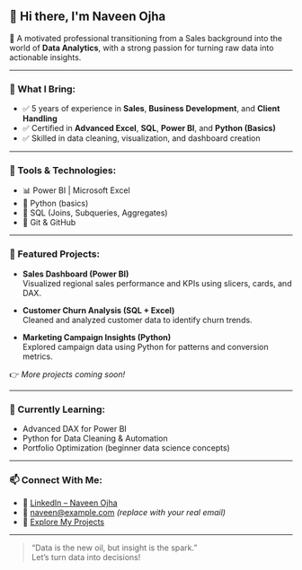 ## 👋 Hi there, I'm Naveen Ojha

🎯 A motivated professional transitioning from a Sales background into the world of **Data Analytics**, with a strong passion for turning raw data into actionable insights.

---

### 💼 What I Bring:
- ✅ 5 years of experience in **Sales**, **Business Development**, and **Client Handling**
- ✅ Certified in **Advanced Excel**, **SQL**, **Power BI**, and **Python (Basics)**
- ✅ Skilled in data cleaning, visualization, and dashboard creation

---

### 🔧 Tools & Technologies:
- 📊 Power BI | Microsoft Excel
- 🐍 Python (basics)
- 🧠 SQL (Joins, Subqueries, Aggregates)
- 📁 Git & GitHub

---

### 📂 Featured Projects:
- **Sales Dashboard (Power BI)**  
  Visualized regional sales performance and KPIs using slicers, cards, and DAX.

- **Customer Churn Analysis (SQL + Excel)**  
  Cleaned and analyzed customer data to identify churn trends.

- **Marketing Campaign Insights (Python)**  
  Explored campaign data using Python for patterns and conversion metrics.

👉 *More projects coming soon!*

---

### 🌱 Currently Learning:
- Advanced DAX for Power BI  
- Python for Data Cleaning & Automation  
- Portfolio Optimization (beginner data science concepts)

---

### 📫 Connect With Me:
- 🔗 [LinkedIn – Naveen Ojha](https://www.linkedin.com/in/naveen-ojha-2a2862222/)
- 📧 naveen@example.com *(replace with your real email)*
- 📁 [Explore My Projects](https://github.com/Naveen7ojha)

---

> “Data is the new oil, but insight is the spark.”  
Let’s turn data into decisions!
